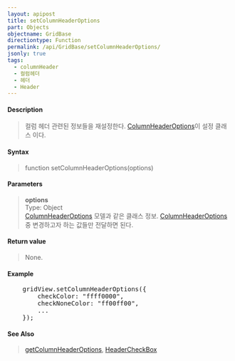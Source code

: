 ```yaml
---
layout: apipost
title: setColumnHeaderOptions
part: Objects
objectname: GridBase
directiontype: Function
permalink: /api/GridBase/setColumnHeaderOptions/
jsonly: true
tags:
  - columnHeader
  - 컬럼헤더
  - 헤더
  - Header
---
```



#### Description

> 컬럼 헤더 관련된 정보들을 재설정한다. [ColumnHeaderOptions](/api/types/ColumnHeaderOptions/)이 설정 클래스 이다.

#### Syntax

> function setColumnHeaderOptions(options)

#### Parameters

> **options**  
> Type: Object  
> [ColumnHeaderOptions](/api/types/ColumnHeaderOptions/) 모델과 같은 클래스 정보. [ColumnHeaderOptions](/api/types/ColumnHeaderOptions/) 중 변경하고자 하는 값들만 전달하면 된다.    

#### Return value

> None.

#### Example

<pre class="prettyprint">
    gridView.setColumnHeaderOptions({
        checkColor: "ffff0000",
        checkNoneColor: "ff00ff00",
        ...
    });
</pre>

#### See Also
> [getColumnHeaderOptions](/api/GridBase/getColumnHeaderOptions), [HeaderCheckBox](http://demo.realgrid.com/Demo/HeaderCheckbox)